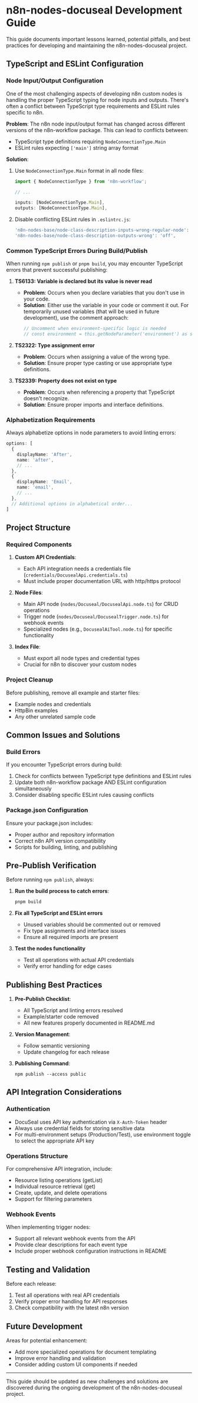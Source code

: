 # n8n-nodes-docuseal Development Guide

This guide documents important lessons learned, potential pitfalls, and best practices for developing and maintaining the n8n-nodes-docuseal project.

## TypeScript and ESLint Configuration

### Node Input/Output Configuration
One of the most challenging aspects of developing n8n custom nodes is handling the proper TypeScript typing for node inputs and outputs. There's often a conflict between TypeScript type requirements and ESLint rules specific to n8n.

**Problem**: The n8n node input/output format has changed across different versions of the n8n-workflow package. This can lead to conflicts between:
- TypeScript type definitions requiring `NodeConnectionType.Main`
- ESLint rules expecting `['main']` string array format

**Solution**:
1. Use `NodeConnectionType.Main` format in all node files:
   ```typescript
   import { NodeConnectionType } from 'n8n-workflow';

   // ...

   inputs: [NodeConnectionType.Main],
   outputs: [NodeConnectionType.Main],
   ```

2. Disable conflicting ESLint rules in `.eslintrc.js`:
   ```javascript
   'n8n-nodes-base/node-class-description-inputs-wrong-regular-node': 'off',
   'n8n-nodes-base/node-class-description-outputs-wrong': 'off',
   ```

### Common TypeScript Errors During Build/Publish

When running `npm publish` or `pnpm build`, you may encounter TypeScript errors that prevent successful publishing:

1. **TS6133: Variable is declared but its value is never read**
   - **Problem**: Occurs when you declare variables that you don't use in your code.
   - **Solution**: Either use the variable in your code or comment it out. For temporarily unused variables (that will be used in future development), use the comment approach:
     ```typescript
     // Uncomment when environment-specific logic is needed
     // const environment = this.getNodeParameter('environment') as string;
     ```

2. **TS2322: Type assignment error**
   - **Problem**: Occurs when assigning a value of the wrong type.
   - **Solution**: Ensure proper type casting or use appropriate type definitions.

3. **TS2339: Property does not exist on type**
   - **Problem**: Occurs when referencing a property that TypeScript doesn't recognize.
   - **Solution**: Ensure proper imports and interface definitions.

### Alphabetization Requirements

Always alphabetize options in node parameters to avoid linting errors:

```typescript
options: [
  {
    displayName: 'After',
    name: 'after',
    // ...
  },
  {
    displayName: 'Email',
    name: 'email',
    // ...
  },
  // Additional options in alphabetical order...
]
```

## Project Structure

### Required Components

1. **Custom API Credentials**:
   - Each API integration needs a credentials file (`credentials/DocusealApi.credentials.ts`)
   - Must include proper documentation URL with http/https protocol

2. **Node Files**:
   - Main API node (`nodes/Docuseal/DocusealApi.node.ts`) for CRUD operations
   - Trigger node (`nodes/Docuseal/DocusealTrigger.node.ts`) for webhook events
   - Specialized nodes (e.g., `DocusealAiTool.node.ts`) for specific functionality

3. **Index File**:
   - Must export all node types and credential types
   - Crucial for n8n to discover your custom nodes

### Project Cleanup

Before publishing, remove all example and starter files:
- Example nodes and credentials
- HttpBin examples
- Any other unrelated sample code

## Common Issues and Solutions

### Build Errors

If you encounter TypeScript errors during build:
1. Check for conflicts between TypeScript type definitions and ESLint rules
2. Update both n8n-workflow package AND ESLint configuration simultaneously
3. Consider disabling specific ESLint rules causing conflicts

### Package.json Configuration

Ensure your package.json includes:
- Proper author and repository information
- Correct n8n API version compatibility
- Scripts for building, linting, and publishing

## Pre-Publish Verification

Before running `npm publish`, always:

1. **Run the build process to catch errors**:
   ```bash
   pnpm build
   ```
   
2. **Fix all TypeScript and ESLint errors**
   - Unused variables should be commented out or removed
   - Fix type assignments and interface issues
   - Ensure all required imports are present

3. **Test the nodes functionality**
   - Test all operations with actual API credentials
   - Verify error handling for edge cases

## Publishing Best Practices

1. **Pre-Publish Checklist**:
   - All TypeScript and linting errors resolved
   - Example/starter code removed
   - All new features properly documented in README.md

2. **Version Management**:
   - Follow semantic versioning
   - Update changelog for each release

3. **Publishing Command**:
   ```
   npm publish --access public
   ```

## API Integration Considerations

### Authentication

- DocuSeal uses API key authentication via `X-Auth-Token` header
- Always use credential fields for storing sensitive data
- For multi-environment setups (Production/Test), use environment toggle to select the appropriate API key

### Operations Structure

For comprehensive API integration, include:
- Resource listing operations (getList)
- Individual resource retrieval (get)
- Create, update, and delete operations
- Support for filtering parameters

### Webhook Events

When implementing trigger nodes:
- Support all relevant webhook events from the API
- Provide clear descriptions for each event type
- Include proper webhook configuration instructions in README

## Testing and Validation

Before each release:
1. Test all operations with real API credentials
2. Verify proper error handling for API responses
3. Check compatibility with the latest n8n version

## Future Development

Areas for potential enhancement:
- Add more specialized operations for document templating
- Improve error handling and validation
- Consider adding custom UI components if needed

---

This guide should be updated as new challenges and solutions are discovered during the ongoing development of the n8n-nodes-docuseal project.
